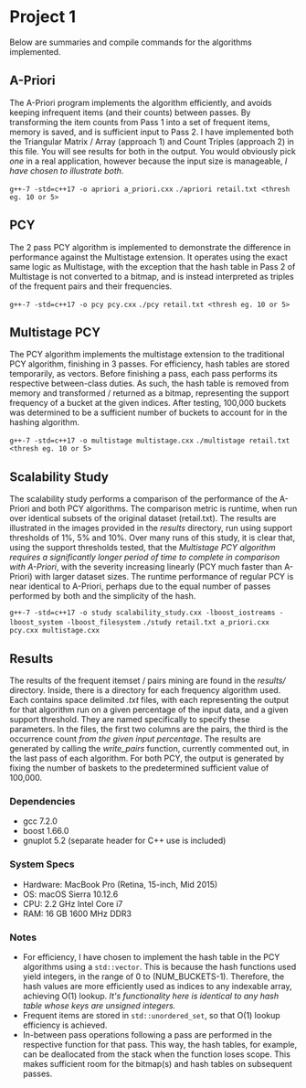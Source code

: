 
# Project 1

Below are summaries and compile commands for the algorithms implemented.

## A-Priori

The A-Priori program implements the algorithm efficiently, and avoids keeping infrequent items (and their counts)
between passes. By transforming the item counts from Pass 1 into a set of frequent items, memory is saved, and
is sufficient input to Pass 2. I have implemented both the Triangular Matrix / Array (approach 1) and Count Triples
(approach 2) in this file. You will see results for both in the output. You would obviously pick *one* in a real application,
however because the input size is manageable, *I have chosen to illustrate both*.

`g++-7 -std=c++17 -o apriori a_priori.cxx`
`./apriori retail.txt <thresh eg. 10 or 5>`

## PCY

The 2 pass PCY algorithm is implemented to demonstrate the difference in performance against the Multistage extension.
It operates using the exact same logic as Multistage, with the exception that the hash table in Pass 2 of Multistage is not
converted to a bitmap, and is instead interpreted as triples of the frequent pairs and their frequencies.

`g++-7 -std=c++17 -o pcy pcy.cxx`
`./pcy retail.txt <thresh eg. 10 or 5>`

## Multistage PCY

The PCY algorithm implements the multistage extension to the traditional PCY algorithm, finishing in 3 passes. For
efficiency, hash tables are stored temporarily, as vectors. Before finishing a pass, each pass performs its respective
between-class duties. As such, the hash table is removed from memory and transformed / returned as a bitmap,
representing the support frequency of a bucket at the given indices. After testing, 100,000 buckets was determined to
be a sufficient number of buckets to account for in the hashing algorithm.

`g++-7 -std=c++17 -o multistage multistage.cxx`
`./multistage retail.txt <thresh eg. 10 or 5>`

## Scalability Study

The scalability study performs a comparison of the performance of the A-Priori and both PCY algorithms. The comparison metric
is runtime, when run over identical subsets of the original dataset (retail.txt). The results are illustrated in the images provided
in the *results* directory, run using support thresholds of 1%, 5% and 10%. Over many runs of this study, it is clear that, using
the support thresholds tested, that the *Multistage PCY algorithm requires a significantly longer period of time to complete in
comparison with A-Priori*, with the severity increasing linearly (PCY much faster than A-Priori) with larger dataset sizes. The
runtime performance of regular PCY is near identical to A-Priori, perhaps due to the equal number of passes performed by
both and the simplicity of the hash.

`g++-7 -std=c++17 -o study scalability_study.cxx -lboost_iostreams -lboost_system -lboost_filesystem`
`./study retail.txt a_priori.cxx pcy.cxx multistage.cxx`

## Results

The results of the frequent itemset / pairs mining are found in the *results/* directory. Inside, there is a directory for each
frequency algorithm used. Each contains space delimited *.txt* files, with each representing the output for that algorithm
run on a given percentage of the input data, and a given support threshold. They are named specifically to specify these
parameters. In the files, the first two columns are the pairs, the third is the occurrence count *from the given input percentage*.
The results are generated by calling the *write_pairs* function, currently commented out, in the last pass of each
algorithm. For both PCY, the output is generated by fixing the number of baskets to the predetermined sufficient value
of 100,000.


### Dependencies

- gcc 7.2.0
- boost 1.66.0
- gnuplot 5.2 (separate header for C++ use is included)

### System Specs
- Hardware:  MacBook Pro (Retina, 15-inch, Mid 2015)
- OS:  macOS Sierra 10.12.6
- CPU:  2.2 GHz Intel Core i7
- RAM:  16 GB 1600 MHz DDR3

### Notes

- For efficiency, I have chosen to implement the hash table in the PCY algorithms using a `std::vector`. This is because the
hash functions used yield integers, in the range of 0 to (NUM_BUCKETS-1). Therefore, the hash values are more efficiently
used as indices to any indexable array, achieving O(1) lookup. *It's functionality here is identical to any hash table whose keys
are unsigned integers.*
- Frequent items are stored in `std::unordered_set`, so that O(1) lookup efficiency is achieved.
- In-between pass operations following a pass are performed in the respective function for that pass. This way, the hash tables,
for example, can be deallocated from the stack when the function loses scope. This makes sufficient room for the bitmap(s)
and hash tables on subsequent passes.
